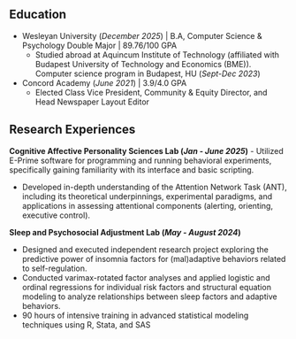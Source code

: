 ## Education 
- Wesleyan University (_December 2025_) |  B.A, Computer Science & Psychology Double Major | 89.76/100 GPA 
    - ‬‭Studied abroad at Aquincum Institute of Technology (affiliated with Budapest University of Technology‬ and Economics (BME)). Computer science program in Budapest,‬ HU (_Sept-Dec 2023_)‬
- Concord Academy (_June 2021_) | 3.9/4.0 GPA
    - Elected Class Vice President, Community & Equity‬‭ Director, and Head Newspaper Layout Editor‬

## Research Experiences 
**Cognitive Affective Personality Sciences Lab (_Jan - June 2025_)**
‭- Utilized E-Prime software for programming and running behavioral experiments, specifically gaining familiarity with its interface and basic scripting.
- Developed in-depth understanding of the Attention Network Task (ANT), including its theoretical underpinnings, experimental paradigms, and applications in assessing attentional components (alerting, orienting, executive control).

**Sleep and Psychosocial Adjustment Lab (_May - August 2024_)**
- Designed and executed independent research project exploring the predictive power of insomnia factors for (mal)adaptive behaviors related to self-regulation.
- Conducted varimax-rotated factor analyses and applied logistic and ordinal regressions for individual risk factors and structural equation modeling to analyze  relationships between sleep factors and adaptive behaviors.
- 90 hours of intensive training in advanced statistical modeling techniques using R, Stata, and SAS


‭
